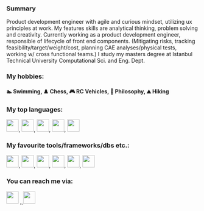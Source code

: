 ### Summary

Product development engineer with agile and curious mindset, utilizing ux principles at work. My features skills are analytical thinking, problem solving and creativity. Currently working as a product development engineer, responsible of lifecycle of front end components. (Mitigating risks, tracking feasibility/target/weight/cost, planning CAE analyses/physical tests, working w/ cross functional teams.) I study my masters degree at Istanbul Technical University Computational Sci. and Eng. Dept.

### My hobbies:

#### 🏊 Swimming, ♟️ Chess, 🎮 RC Vehicles, 💭 Philosophy, ⛰️ Hiking

### My top languages:

<img height="32" width="32" src="https://cdn.simpleicons.org/javascript" />, <img height="32" width="32" src="https://cdn.simpleicons.org/go" />, <img height="32" width="32" src="https://cdn.simpleicons.org/python" />, <img height="32" width="32" src="https://cdn.simpleicons.org/fortran" />, <img height="32" width="32" src="https://cdn.simpleicons.org/cplusplus" />

### My favourite tools/frameworks/dbs etc.:

<img height="32" width="32" src="https://cdn.simpleicons.org/nodedotjs" />, <img height="32" width="32" src="https://cdn.simpleicons.org/oracle" />, <img height="32" width="32" src="https://cdn.simpleicons.org/mongodb" />, <img height="32" width="32" src="https://cdn.simpleicons.org/nginx" />, <img height="32" width="32" src="https://cdn.simpleicons.org/tableau" />, <img height="32" width="32" src="https://cdn.simpleicons.org/firebase" />

### You can reach me via:

<a href="https://linkedin.com/in/dorukolcmener/"><img height="32" width="32" src="https://cdn.simpleicons.org/linkedin" /></a>
<a href="https://lichess.org/@/dorukovic">, <img height="32" width="32" src="https://cdn.simpleicons.org/lichess/grey" /></a>

<!--
**dorukolcmener/dorukolcmener** is a ✨ _special_ ✨ repository because its `README.md` (this file) appears on your GitHub profile.

Here are some ideas to get you started:

- 🔭 I’m currently working on ...
- 🌱 I’m currently learning ...
- 👯 I’m looking to collaborate on ...
- 🤔 I’m looking for help with ...
- 💬 Ask me about ...
- 📫 How to reach me: ...
- 😄 Pronouns: ...
- ⚡ Fun fact: ...
-->
